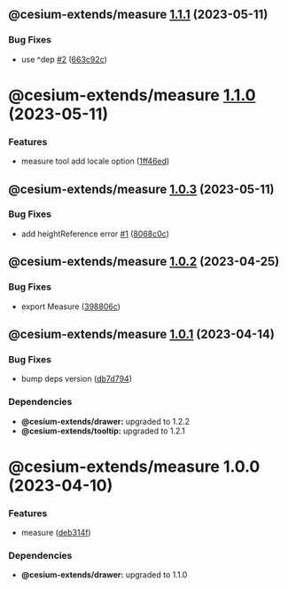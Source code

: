 ## @cesium-extends/measure [1.1.1](https://github.com/hongfaqiu/cesium-extends/compare/@cesium-extends/measure@1.1.0...@cesium-extends/measure@1.1.1) (2023-05-11)


### Bug Fixes

* use ^dep [#2](https://github.com/hongfaqiu/cesium-extends/issues/2) ([663c92c](https://github.com/hongfaqiu/cesium-extends/commit/663c92c0718c12174f45305a3b18d9fadcaf4ba2))

# @cesium-extends/measure [1.1.0](https://github.com/hongfaqiu/cesium-extends/compare/@cesium-extends/measure@1.0.3...@cesium-extends/measure@1.1.0) (2023-05-11)


### Features

* measure tool add locale option ([1ff46ed](https://github.com/hongfaqiu/cesium-extends/commit/1ff46eda2c5764804ebbd5c222bdbc30183cad1f))

## @cesium-extends/measure [1.0.3](https://github.com/hongfaqiu/cesium-extends/compare/@cesium-extends/measure@1.0.2...@cesium-extends/measure@1.0.3) (2023-05-11)


### Bug Fixes

* add heightReference error [#1](https://github.com/hongfaqiu/cesium-extends/issues/1) ([8068c0c](https://github.com/hongfaqiu/cesium-extends/commit/8068c0ca7973195bf5587b697f86741fcc58b8a7))

## @cesium-extends/measure [1.0.2](https://github.com/hongfaqiu/cesium-extends/compare/@cesium-extends/measure@1.0.1...@cesium-extends/measure@1.0.2) (2023-04-25)


### Bug Fixes

* export Measure ([398806c](https://github.com/hongfaqiu/cesium-extends/commit/398806c864f9a0949300b08b0a4c1de5a438e5e8))

## @cesium-extends/measure [1.0.1](https://github.com/hongfaqiu/cesium-extends/compare/@cesium-extends/measure@1.0.0...@cesium-extends/measure@1.0.1) (2023-04-14)


### Bug Fixes

* bump deps version ([db7d794](https://github.com/hongfaqiu/cesium-extends/commit/db7d7947d13e82b85387a6c72b6a8c095aca62ec))





### Dependencies

* **@cesium-extends/drawer:** upgraded to 1.2.2
* **@cesium-extends/tooltip:** upgraded to 1.2.1

# @cesium-extends/measure 1.0.0 (2023-04-10)


### Features

* measure ([deb314f](https://github.com/hongfaqiu/cesium-extends/commit/deb314f29fbcb2425a502dc1cee00b856bf30d4d))





### Dependencies

* **@cesium-extends/drawer:** upgraded to 1.1.0
